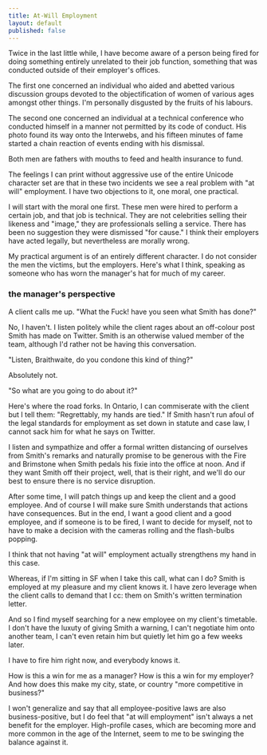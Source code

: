 ```yaml
---
title: At-Will Employment
layout: default
published: false
---
```


Twice in the last little while, I have become aware of a person being fired for doing something entirely unrelated to their job function, something that was conducted outside of their employer's offices.

The first one concerned an individual who aided and abetted various discussion groups devoted to the objectification of women of various ages amongst other things. I'm personally disgusted by the fruits of his labours.

The second one concerned an individual at a technical conference who conducted himself in a manner not permitted by its code of conduct. His photo found its way onto the Interwebs, and his fifteen minutes of fame started a chain reaction of events ending with his dismissal.

Both men are fathers with mouths to feed and health insurance to fund.

The feelings I can print without aggressive use of the entire Unicode character set are that in these two incidents we see a real problem with "at will" employment. I have two objections to it, one moral, one practical.

I will start with the moral one first. These men were hired to perform a certain job, and that job is technical. They are not celebrities selling their likeness and "image," they are professionals selling a service. There has been no suggestion they were dismissed "for cause." I think their employers have acted legally, but nevertheless are morally wrong.

My practical argument is of an entirely different character. I do not consider the men the victims, but the employers. Here's what I think, speaking as someone who has worn the manager's hat for much of my career.

### the manager's perspective

A client calls me up. "What the Fuck! have you seen what Smith has done?"

No, I haven't. I listen politely while the client rages about an off-colour post Smith has made on Twitter. Smith is an otherwise valued member of the team, although I'd rather not be having this conversation.

"Listen, Braithwaite, do you condone this kind of thing?"

Absolutely not.

"So what are you going to do about it?"

Here's where the road forks. In Ontario, I can commiserate with the client but I tell them: "Regrettably, my hands are tied." If Smith hasn't run afoul of the legal standards for employment as set down in statute and case law, I cannot sack him for what he says on Twitter.

I listen and sympathize and offer a formal written distancing of ourselves from Smith's remarks and naturally promise to be generous with the Fire and Brimstone when Smith pedals his fixie into the office at noon. And if they want Smith off their project, well, that is their right, and we'll do our best to ensure there is no service disruption.

After some time, I will patch things up and keep the client and a good employee. And of course I will make sure Smith understands that actions have consequences. But in the end, I want a good client and a good employee, and if someone is to be fired, I want to decide for myself, not to have to make a decision with the cameras rolling and the flash-bulbs popping.

I think that not having "at will" employment actually strengthens my hand in this case.

Whereas, if I'm sitting in SF when I take this call, what can I do? Smith is employed at my pleasure and my client knows it. I have zero leverage when the client calls to demand that I cc: them on Smith's written termination letter.

And so I find myself searching for a new employee on my client's timetable. I don't have the luxuty of giving Smith a warning, I can't negotiate him onto another team, I can't even retain him but quietly let him go a few weeks later.

I have to fire him right now, and everybody knows it.

How is this a win for me as a manager? How is this a win for my employer? And how does this make my city, state, or country "more competitive in business?"

I won't generalize and say that all employee-positive laws are also business-positive, but I do feel that "at will employment" isn't always a net benefit for the employer. High-profile cases, which are becoming more and more common in the age of the Internet, seem to me to be swinging the balance against it.
